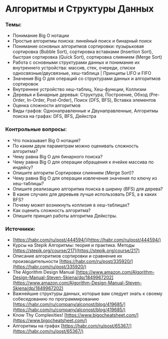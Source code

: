 # Алгоритмы и Структуры Данных

### Темы:

* Понимание Big O нотации
* Простые алгоритмы поиска: линейный поиск и бинарный поиск
* Понимание основных алгоритмов сортировки: пузырьковая сортировка \(Bubble Sort\), сортировка вставками \(Insertion Sort\), быстрая сортировка \(Quick Sort\), сортировка слиянием \(Merge Sort\)
* Работа с основными структурами данных и понимание их внутреннего устройства: массив, стек, очереди, списки односвязные/двусвязные, хеш-таблица \| Принципы LIFO и FIFO
* Значения Big O для операций со структурами данных и алгоритмов сортировок
* Внутреннее устройство хеш-таблиц, Хеш-функции, Коллизии
* Деревья и Бинарные деревья: Структура, Построение, Обход \(Pre-Order, In-Order, Post-Order\), Поиск \(DFS, BFS\), Вставка элементов
* Оценка сложности алгоритмов
* Виды графов: Однонаправленные и Двунаправленные, Алгоритмы поиска на графах: DFS, BFS, Дейкстра

### Контрольные вопросы:

* Что показывает Big O нотация?
* По каким двум параметрам можно оценивать сложность алгоритма?
* Чему равна Big O для бинарного поиска?
* Чему равна Big O для операции обращения к ячейке массива по индейсу?
* Опишите алгоритм Сортировки слиянием \(Merge Sort\)?
* Чему равна Big O для операции извлечения значения по ключу из хеш-таблицы?
* Опишите реализацию алгоритма поиска в ширину \(BFS\) для дерева?
* В какие случаях для деревьев лучше использовать DFS, а в каких BFS?
* Почему может возникнуть коллизия в хеш-таблицах?
* Как оценить сложность алгоритма?
* Опишите принцип работы алгоритма Дейкстры.

### Источники:

* [https://habr.com/ru/post/444594/](https://habr.com/ru/post/444594/)
* Курсы на Stepik Алгоритмы: теория и практика. Методы [https://stepik.org/course/217](https://stepik.org/course/217)
* Описание алгоритмов сортировки и сравнение их производительности [https://habr.com/ru/post/335920/](https://habr.com/ru/post/335920/)
* The Algorithm Design Manual [https://www.amazon.com/Algorithm-Design-Manual-Steven-Skiena/dp/1849967202](https://www.amazon.com/Algorithm-Design-Manual-Steven-Skiena/dp/1849967202)
* Важнейшие структуры данных, которые вам следует знать к своему собеседованию по программированию [https://habr.com/ru/company/alconost/blog/419685/](https://habr.com/ru/company/alconost/blog/419685/)
* Know Thy Complexities! [https://www.bigocheatsheet.com/](https://www.bigocheatsheet.com/)
* Алгоритмы на графах [https://habr.com/ru/post/65367/](https://habr.com/ru/post/65367/)

